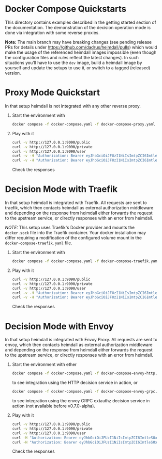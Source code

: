 # Docker Compose Quickstarts

This directory contains examples described in the getting started section of the documentation. The demonstration of the decision operation mode is done via integration with some reverse proxies.

**Note:** The main branch may have breaking changes (see pending release PRs for details under https://github.com/dadrus/heimdall/pulls) which would make the usage of the referenced heimdall images impossible (even though the configuration files and rules reflect the latest changes). In such situations you'll have to use the `dev` image, build a heimdall image by yourself and update the setups to use it, or switch to a tagged (released) version.


# Proxy Mode Quickstart

In that setup heimdall is not integrated with any other reverse proxy.

1. Start the environment with

   ```bash
   docker compose -f docker-compose.yaml -f docker-compose-proxy.yaml up
   ```

2. Play with it

   ```bash
   curl -v http://127.0.0.1:9090/public
   curl -v http://127.0.0.1:9090/private
   curl -v http://127.0.0.1:9090/user
   curl -v -H "Authorization: Bearer eyJhbGciOiJFUzI1NiIsImtpZCI6ImtleS0xIiwidHlwIjoiSldUIn0.eyJleHAiOjIwMjUxMDA3NTEsImlhdCI6MTcwOTc0MDc1MSwiaXNzIjoiZGVtb19pc3N1ZXIiLCJqdGkiOiIzZmFmNDkxOS0wZjUwLTQ3NGItOGExMy0yOTYzMjEzNThlOTMiLCJuYmYiOjE3MDk3NDA3NTEsInJvbGUiOiJ1c2VyIiwic3ViIjoiMiJ9.W5xCpwsFShS0RpOtrm9vrV2dN6K8pRr5gQnt0kluzLE6oNWFzf7Oot-0YLCPa64Z3XPd7cfGcBiSjrzKZSAj4g" 127.0.0.1:9090/user
   curl -v -H "Authorization: Bearer eyJhbGciOiJFUzI1NiIsImtpZCI6ImtleS0xIiwidHlwIjoiSldUIn0.eyJleHAiOjIwMjUxMDA3NTEsImlhdCI6MTcwOTc0MDc1MSwiaXNzIjoiZGVtb19pc3N1ZXIiLCJqdGkiOiI0NjExZDM5Yy00MzI1LTRhMWYtYjdkOC1iMmYxMTE3NDEyYzAiLCJuYmYiOjE3MDk3NDA3NTEsInJvbGUiOiJhZG1pbiIsInN1YiI6IjEifQ.mZZ_UqC8RVzEKBPZbPs4eP-MkXLK22Q27ZJ34UwJiioFdaYXqYJ4ZsatP0TbpKeNyF83mkrrCGL_pWLFTho7Gg" 127.0.0.1:9090/admin
   ```
   
   Check the responses

# Decision Mode with Traefik

In that setup heimdall is integrated with Traefik. All requests are sent to traefik, which then contacts heimdall as external authorization middleware and depending on the response from heimdall either forwards the request to the upstream service, or directly responses with an error from heimdall.

*NOTE:* This setup uses Traefik's Docker provider and mounts the `docker.sock` file into the Traefik container. Your docker installation may differ requiring a modification of the configured volume mount in the `docker-compose-traefik.yaml` file.

1. Start the environment with

   ```bash
   docker compose -f docker-compose.yaml -f docker-compose-traefik.yaml up
   ```

2. Play with it

   ```bash
   curl -v http://127.0.0.1:9090/public
   curl -v http://127.0.0.1:9090/private
   curl -v http://127.0.0.1:9090/user
   curl -v -H "Authorization: Bearer eyJhbGciOiJFUzI1NiIsImtpZCI6ImtleS0xIiwidHlwIjoiSldUIn0.eyJleHAiOjIwMjUxMDA3NTEsImlhdCI6MTcwOTc0MDc1MSwiaXNzIjoiZGVtb19pc3N1ZXIiLCJqdGkiOiIzZmFmNDkxOS0wZjUwLTQ3NGItOGExMy0yOTYzMjEzNThlOTMiLCJuYmYiOjE3MDk3NDA3NTEsInJvbGUiOiJ1c2VyIiwic3ViIjoiMiJ9.W5xCpwsFShS0RpOtrm9vrV2dN6K8pRr5gQnt0kluzLE6oNWFzf7Oot-0YLCPa64Z3XPd7cfGcBiSjrzKZSAj4g" 127.0.0.1:9090/user
   curl -v -H "Authorization: Bearer eyJhbGciOiJFUzI1NiIsImtpZCI6ImtleS0xIiwidHlwIjoiSldUIn0.eyJleHAiOjIwMjUxMDA3NTEsImlhdCI6MTcwOTc0MDc1MSwiaXNzIjoiZGVtb19pc3N1ZXIiLCJqdGkiOiI0NjExZDM5Yy00MzI1LTRhMWYtYjdkOC1iMmYxMTE3NDEyYzAiLCJuYmYiOjE3MDk3NDA3NTEsInJvbGUiOiJhZG1pbiIsInN1YiI6IjEifQ.mZZ_UqC8RVzEKBPZbPs4eP-MkXLK22Q27ZJ34UwJiioFdaYXqYJ4ZsatP0TbpKeNyF83mkrrCGL_pWLFTho7Gg" 127.0.0.1:9090/admin
   ```

   Check the responses

# Decision Mode with Envoy

In that setup heimdall is integrated with Envoy Proxy. All requests are sent to envoy, which then contacts heimdall as external authorization middleware and depending on the response from heimdall either forwards the request to the upstream service, or directly responses with an error from heimdall.

1. Start the environment with
   ether

   ```bash
   docker compose -f docker-compose.yaml -f docker-compose-envoy-http.yaml up
   ```
   
   to see integration using the HTTP decision service in action, or

   ```bash
   docker compose -f docker-compose.yaml -f docker-compose-envoy-grpc.yaml up
   ```

   to see integration using the envoy GRPC extauthz decision service in action (not available before v0.7.0-alpha).

2. Play with it

   ```bash
   curl -v http://127.0.0.1:9090/public
   curl -v http://127.0.0.1:9090/private
   curl -v http://127.0.0.1:9090/user
   curl -H "Authorization: Bearer eyJhbGciOiJFUzI1NiIsImtpZCI6ImtleS0xIiwidHlwIjoiSldUIn0.eyJleHAiOjIwMjUxMDA3NTEsImlhdCI6MTcwOTc0MDc1MSwiaXNzIjoiZGVtb19pc3N1ZXIiLCJqdGkiOiIzZmFmNDkxOS0wZjUwLTQ3NGItOGExMy0yOTYzMjEzNThlOTMiLCJuYmYiOjE3MDk3NDA3NTEsInJvbGUiOiJ1c2VyIiwic3ViIjoiMiJ9.W5xCpwsFShS0RpOtrm9vrV2dN6K8pRr5gQnt0kluzLE6oNWFzf7Oot-0YLCPa64Z3XPd7cfGcBiSjrzKZSAj4g" 127.0.0.1:9090/user
   curl -H "Authorization: Bearer eyJhbGciOiJFUzI1NiIsImtpZCI6ImtleS0xIiwidHlwIjoiSldUIn0.eyJleHAiOjIwMjUxMDA3NTEsImlhdCI6MTcwOTc0MDc1MSwiaXNzIjoiZGVtb19pc3N1ZXIiLCJqdGkiOiI0NjExZDM5Yy00MzI1LTRhMWYtYjdkOC1iMmYxMTE3NDEyYzAiLCJuYmYiOjE3MDk3NDA3NTEsInJvbGUiOiJhZG1pbiIsInN1YiI6IjEifQ.mZZ_UqC8RVzEKBPZbPs4eP-MkXLK22Q27ZJ34UwJiioFdaYXqYJ4ZsatP0TbpKeNyF83mkrrCGL_pWLFTho7Gg" 127.0.0.1:9090/admin
   ```

   Check the responses